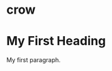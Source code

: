 # crow
<!DOCTYPE html>
<html>
<body>

<h1>My First Heading</h1>
<p>My first paragraph.</p>

</body>
</html>
